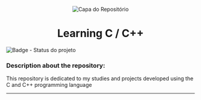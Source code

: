 <p align="center">
  <img src="https://github.com/gabrielsoaresceravolo/Learning-C-Language/assets/132103393/84be930c-096b-4d1f-8f8b-a7cef482fff8" alt="Capa do Repositório">
</p>


<h1 align="center">Learning C / C++</h1>

![Badge - Status do projeto](http://img.shields.io/static/v1?label=STATUS&message=%20COMPLETE&color=green&style=for-the-badge)

### Description about the repository: 

This repository is dedicated to my studies and projects developed using the C and C++ programming language

<hr>
